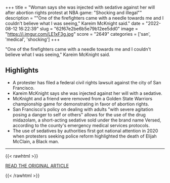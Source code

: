+++
title = "Woman says she was injected with sedative against her will after abortion rights protest at NBA game: \"Shocking and illegal\""
description = "\"One of the firefighters came with a needle towards me and I couldn't believe what I was seeing,\" Kareim McKnight said."
date = "2022-08-12 16:22:39"
slug = "62f67e2be6b5e79b12ee5dd0"
image = "https://i.imgur.com/LE1xF3g.jpg"
score = "2649"
categories = ['san', 'medical', 'shocking']
+++

\"One of the firefighters came with a needle towards me and I couldn't believe what I was seeing,\" Kareim McKnight said.

## Highlights

- A protester has filed a federal civil rights lawsuit against the city of San Francisco.
- Kareim McKnight says she was injected against her will with a sedative.
- McKnight and a friend were removed from a Golden State Warriors championship game for demonstrating in favor of abortion rights.
- San Francisco's policy on dealing with adults "with severe agitation posing a danger to self or others" allows for the use of the drug midazolam, a short-acting sedative sold under the brand name Versed, according to the county's emergency medical services protocols.
- The use of sedatives by authorities first got national attention in 2020 when protesters seeking police reform highlighted the death of Elijah McClain, a Black man.

---

{{< rawhtml >}}
  <p class="article-category">
    <a target="_blank" href="https://www.cbsnews.com/news/kareim-mcknight-lawsuit-claims-injected-sedative-after-abortion-rights-protest/">READ THE ORIGINAL ARTICLE</a>
  </p>
{{< /rawhtml >}}
